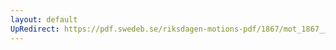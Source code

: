 ```yaml
---
layout: default
UpRedirect: https://pdf.swedeb.se/riksdagen-motions-pdf/1867/mot_1867__fk__00031/mot_1867__fk__00031_002.pdf
---
```

